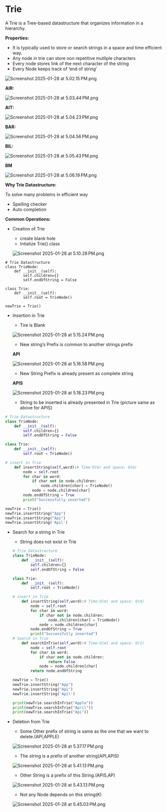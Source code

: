 # Trie

A Trie is a Tree-based datastructure that organizes information in a hierarchy.

**Properties:**

- It is typically used to store or search strings in a space and time efficient way.
- Any node in trie can store non repetitive mutliple characters
- Every node stores link of the next character of the string
- Every Node keeps track of ‘end of string’

![Screenshot 2025-01-28 at 5.02.15 PM.png](Trie%2018963324436c80e1af5fea93e8b8c395/Screenshot_2025-01-28_at_5.02.15_PM.png)

**AIR:**

![Screenshot 2025-01-28 at 5.03.44 PM.png](Trie%2018963324436c80e1af5fea93e8b8c395/Screenshot_2025-01-28_at_5.03.44_PM.png)

**AIT:**

![Screenshot 2025-01-28 at 5.04.23 PM.png](Trie%2018963324436c80e1af5fea93e8b8c395/Screenshot_2025-01-28_at_5.04.23_PM.png)

**BAR:**

![Screenshot 2025-01-28 at 5.04.56 PM.png](Trie%2018963324436c80e1af5fea93e8b8c395/Screenshot_2025-01-28_at_5.04.56_PM.png)

**BIL:**

![Screenshot 2025-01-28 at 5.05.43 PM.png](Trie%2018963324436c80e1af5fea93e8b8c395/Screenshot_2025-01-28_at_5.05.43_PM.png)

**BM**

![Screenshot 2025-01-28 at 5.06.19 PM.png](Trie%2018963324436c80e1af5fea93e8b8c395/Screenshot_2025-01-28_at_5.06.19_PM.png)

**Why Trie Datastructure:**

To solve many problems in efficient way

- Spelling checker
- Auto completion

**Common Operations:**

- Creation of Trie
    - create blank hole
    - Intialize Trie() class
    
    ![Screenshot 2025-01-28 at 5.10.28 PM.png](Trie%2018963324436c80e1af5fea93e8b8c395/Screenshot_2025-01-28_at_5.10.28_PM.png)
    

```
# Trie Datastructure
class TrieNode:
    def __init__(self):
        self.children={}
        self.endOfString = False

class Trie:
    def __init__(self):
        self.root = TrieNode()

newTrie = Trie()
```

- Insertion in Trie
    - Tire is Blank
    
    ![Screenshot 2025-01-28 at 5.15.24 PM.png](Trie%2018963324436c80e1af5fea93e8b8c395/Screenshot_2025-01-28_at_5.15.24_PM.png)
    
    - New string’s Prefix is common to another strings prefix
    
    **API**
    
    ![Screenshot 2025-01-28 at 5.16.58 PM.png](Trie%2018963324436c80e1af5fea93e8b8c395/Screenshot_2025-01-28_at_5.16.58_PM.png)
    
    - New String Prefix is already present as complete string
    
    **APIS**
    
    ![Screenshot 2025-01-28 at 5.18.23 PM.png](Trie%2018963324436c80e1af5fea93e8b8c395/Screenshot_2025-01-28_at_5.18.23_PM.png)
    
    - String to be inserted is already presented in Trie {picture same as above for APIS}

```python
# Trie Datastructure
class TrieNode:
    def __init__(self):
        self.children={}
        self.endOfString = False

class Trie:
    def __init__(self):
        self.root = TrieNode()

# insert in Trie
    def insertString(self,word):# Time:O(m) and space: O(m)
        node = self.root
        for char in word:
            if char not in node.children:
                node.children[char] = TrieNode()
            node = node.children[char]
        node.endOfString = True
        print("Successfully inserted")

newTrie = Trie()
newTrie.insertString("App")
newTrie.insertString("Api")
newTrie.insertString('Apil')

```

- Search for a string in Trie
    - String does not exist in Trie
    
    ```python
    # Trie Datastructure
    class TrieNode:
        def __init__(self):
            self.children={}
            self.endOfString = False
    
    class Trie:
        def __init__(self):
            self.root = TrieNode()
    
    # insert in Trie
        def insertString(self,word):# Time:O(m) and space: O(m)
            node = self.root
            for char in word:
                if char not in node.children:
                    node.children[char] = TrieNode()
                node = node.children[char]
            node.endOfString = True
            print("Successfully inserted")
    # Search in Trie
        def searchInTrie(self,word):# Time:O(m) and space: O(1)
            node = self.root
            for char in word:
                if char not in node.children:
                    return False
                node = node.children[char]
            return node.endOfString
    
    newTrie = Trie()
    newTrie.insertString("App")
    newTrie.insertString("Api")
    newTrie.insertString('Apil')
    
    print(newTrie.searchInTrie("Apple"))
    print(newTrie.searchInTrie("April"))
    print(newTrie.searchInTrie("Api"))
    ```
    

- Deletion from Trie
    - Some Other prefix of string is same as the one that we want to delete.(API,APPLE)
    
    ![Screenshot 2025-01-28 at 5.37.17 PM.png](Trie%2018963324436c80e1af5fea93e8b8c395/Screenshot_2025-01-28_at_5.37.17_PM.png)
    
    - The string is a prefix of another string(API,APIS)
    
    ![Screenshot 2025-01-28 at 5.41.13 PM.png](Trie%2018963324436c80e1af5fea93e8b8c395/Screenshot_2025-01-28_at_5.41.13_PM.png)
    
    - Other String is a prefix of this String.(APIS,AP)
    
    ![Screenshot 2025-01-28 at 5.43.13 PM.png](Trie%2018963324436c80e1af5fea93e8b8c395/Screenshot_2025-01-28_at_5.43.13_PM.png)
    
    - Not any Node depends on this string(K)
    
    ![Screenshot 2025-01-28 at 5.45.03 PM.png](Trie%2018963324436c80e1af5fea93e8b8c395/Screenshot_2025-01-28_at_5.45.03_PM.png)